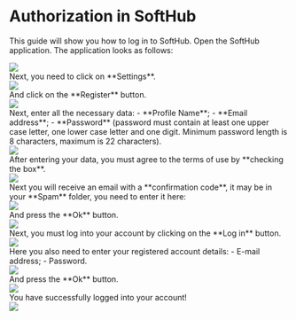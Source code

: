 # Authorization in SoftHub
This guide will show you how to log in to SoftHub.
Open the SoftHub application.
The application looks as follows: 
<div style={{textAlign: 'left'}}>
<img src="/docshome/img/softhub/auth1.png"/>
</div>
Next, you need to click on **Settings**.
<div style={{textAlign: 'left'}}>
<img src="/docshome/img/softhub/auth2.png"/>
</div>
And click on the **Register** button.
<div style={{textAlign: 'left'}}>
<img src="/docshome/img/softhub/auth3.png"/>
</div>
Next, enter all the necessary data:
- **Profile Name**;
- **Email address**;
- **Password** (password must contain at least one upper case letter, one lower case letter and one digit. Minimum password length is 8 characters, maximum is 22 characters).
<div style={{textAlign: 'left'}}>
<img src="/docshome/img/softhub/auth4.png"/>
</div>
After entering your data, you must agree to the terms of use by **checking the box**.
<div style={{textAlign: 'left'}}>
<img src="/docshome/img/softhub/auth5.png"/>
</div>
Next you will receive an email with a **confirmation code**, it may be in your **Spam** folder, you need to enter it here:
<div style={{textAlign: 'left'}}>
<img src="/docshome/img/softhub/auth6.png"/>
</div>
And press the **Ok** button.
<div style={{textAlign: 'left'}}>
<img src="/docshome/img/softhub/auth7.png"/>
</div>
Next, you must log into your account by clicking on the **Log in** button.
<div style={{textAlign: 'left'}}>
<img src="/docshome/img/softhub/auth8.png"/>
</div>
Here you also need to enter your registered account details:
- E-mail address;
- Password.
<div style={{textAlign: 'left'}}>
<img src="/docshome/img/softhub/auth9.png"/>
</div>
And press the **Ok** button.
<div style={{textAlign: 'left'}}>
<img src="/docshome/img/softhub/auth10.png"/>
</div>
You have successfully logged into your account!
<div style={{textAlign: 'left'}}>
<img src="/docshome/img/softhub/auth11.png">
</div>
